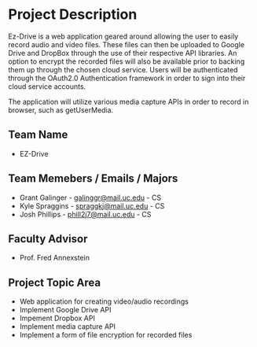 # Project Description
Ez-Drive is a web application geared around allowing the user to easily record audio and video files. These files can then be uploaded to Google Drive and DropBox through the use of their respective API libraries. An option to encrypt the recorded files will also be available prior to backing them up through the chosen cloud service. Users will be authenticated through the OAuth2.0 Authentication framework in order to sign into their cloud service accounts. 

The application will utilize various media capture APIs in order to record in browser, such as getUserMedia. 
                                        
## Team Name 
* EZ-Drive

## Team Memebers / Emails / Majors
* Grant Galinger - galinggr@mail.uc.edu - CS
* Kyle Spraggins - spraggkj@mail.uc.edu - CS
* Josh Phillips - phill2j7@mail.uc.edu - CS

## Faculty Advisor
* Prof. Fred Annexstein

## Project Topic Area
* Web application for creating video/audio recordings
* Implement Google Drive API 
* Impement Dropbox API
* Implement media capture API
* Implement a form of file encryption for recorded files
